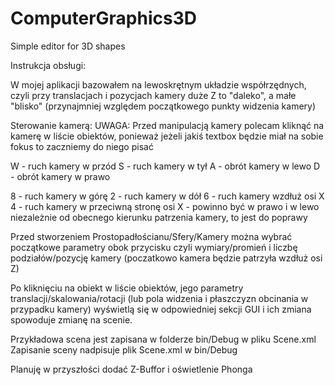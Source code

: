 # ComputerGraphics3D
Simple editor for 3D shapes


Instrukcja obsługi:

W mojej aplikacji bazowałem na lewoskrętnym układzie współrzędnych,
 czyli przy translacjach i pozycjach kamery duże Z to "daleko", a małe "blisko" (przynajmniej względem początkowego punkty widzenia kamery)

Sterowanie kamerą:
UWAGA: Przed manipulacją kamery polecam kliknąć na kamerę w liście obiektów, ponieważ jeżeli jakiś textbox będzie miał na sobie fokus to zaczniemy do niego pisać

W - ruch kamery w przód
S - ruch kamery w tył
A - obrót kamery w lewo
D - obrót kamery w prawo

8 - ruch kamery w górę
2 - ruch kamery w dół
6 - ruch kamery wzdłuż osi X                     
4 - ruch kamery w przeciwną stronę osi X  - powinno być w prawo i w lewo niezależnie od obecnego kierunku patrzenia kamery, to jest do poprawy



Przed stworzeniem Prostopadłościanu/Sfery/Kamery można wybrać początkowe parametry obok przycisku
	czyli wymiary/promień i liczbę podziałów/pozycję kamery (poczatkowo kamera będzie patrzyła wzdłuż osi Z)

Po kliknięciu na obiekt w liście obiektów, jego parametry translacji/skalowania/rotacji (lub pola widzenia i płaszczyzn obcinania w przypadku kamery)
wyświetlą się w odpowiedniej sekcji GUI i ich zmiana spowoduje zmianę na scenie.


Przykładowa scena jest zapisana w folderze bin/Debug w pliku Scene.xml
Zapisanie sceny nadpisuje plik Scene.xml w bin/Debug

Planuję w przyszłości dodać Z-Buffor i oświetlenie Phonga
